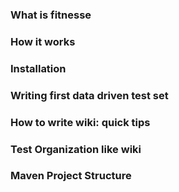 ### What is fitnesse

### How it works

### Installation

### Writing first data driven test set

### How to write wiki: quick tips

### Test Organization like wiki

### Maven Project Structure
